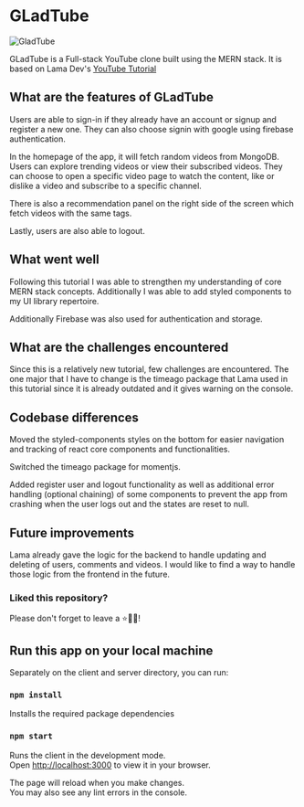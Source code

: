 # GLadTube

![GladTube](https://i.ibb.co/3zxZ0JC/GladTube.png)

GLadTube is a Full-stack YouTube clone built using the MERN stack. It is based on Lama Dev's [YouTube Tutorial](https://www.youtube.com/watch?v=CCF-xV3RSSs&list=PLj-4DlPRT48nfYgDK00oTjlDF4O0ZZyG8&index=32)

## What are the features of GLadTube

Users are able to sign-in if they already have an account or signup and register a new one. They can also choose signin with google using firebase authentication.

In the homepage of the app, it will fetch random videos from MongoDB. Users can explore trending videos or view their subscribed videos. They can choose to open a specific video page to watch the content, like or dislike a video and subscribe to a specific channel.

There is also a recommendation panel on the right side of the screen which fetch videos with the same tags.

Lastly, users are also able to logout.

## What went well

Following this tutorial I was able to strengthen my understanding of core MERN stack concepts. Additionally I was able to add styled components to my UI library repertoire.

Additionally Firebase was also used for authentication and storage.

## What are the challenges encountered

Since this is a relatively new tutorial, few challenges are encountered. The one major that I have to change is the timeago package that Lama used in this tutorial since it is already outdated and it gives warning on the console.

## Codebase differences

Moved the styled-components styles on the bottom for easier navigation and tracking of react core components and functionalities.

Switched the timeago package for momentjs.

Added register user and logout functionality as well as additional error handling (optional chaining) of some components to prevent the app from crashing when the user logs out and the states are reset to null.

## Future improvements

Lama already gave the logic for the backend to handle updating and deleting of users, comments and videos. I would like to find a way to handle those logic from the frontend in the future.

### Liked this repository?

Please don't forget to leave a ⭐🙏🏻!

## Run this app on your local machine

Separately on the client and server directory, you can run:

### `npm install`

Installs the required package dependencies

### `npm start`

Runs the client in the development mode.\
Open [http://localhost:3000](http://localhost:3000) to view it in your browser.

The page will reload when you make changes.\
You may also see any lint errors in the console.
